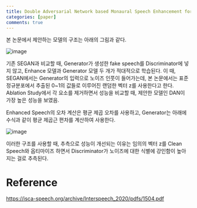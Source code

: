 ```yaml
---
title: Double Adversarial Network based Monaural Speech Enhancement for Robust Speech Recognition
categories: [paper]
comments: true
---
```

본 논문에서 제안하는 모델의 구조는 아래의 그림과 같다.

![image](https://user-images.githubusercontent.com/33983084/108619929-954b6100-746b-11eb-8e67-9198449b4ac3.png) 

기존 SEGAN과 비교할 때, Generator가 생성한 fake speech를 Discriminator에 넣지 않고, Enhance 모델과 Generator 모델 두 개가 적대적으로 학습된다. 이 때, SEGAN에서는 Generator의 입력으로 노이즈 인풋이 들어가는데, 본 논문에서는 표준 정규분포에서 추출된 0~1의 값들로 이루어진 랜덤한 벡터 z를 사용한다고 한다. Ablation Study에서 각 요소를 제거하면서 성능을 비교할 때, 제안한 모델인 DAN이 가장 높은 성능을 보였음.

Enhanced Speech의 오차 계산은 평균 제곱 오차를 사용하고, Generator는 아래에 수식과 같이 평균 제곱근 편차를 계산하여 사용한다.

![image](https://user-images.githubusercontent.com/33983084/108620034-76010380-746c-11eb-897e-987e805d5500.png)

이러한 구조를 사용할 때, 추측으로 성능이 개선되는 이유는 임의의 벡터 z를 Clean Speech와 옵티마이즈 하면서 Discriminator가 노이즈에 대한 식별에 강인함이 높아지는 걸로 추측된다.



# Reference

https://isca-speech.org/archive/Interspeech_2020/pdfs/1504.pdf
